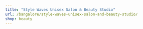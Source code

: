 ```yaml
---
title: "Style Waves Unisex Salon & Beauty Studio"
url: /bangalore/style-waves-unisex-salon-and-beauty-studio/
shop: beauty
---
```

